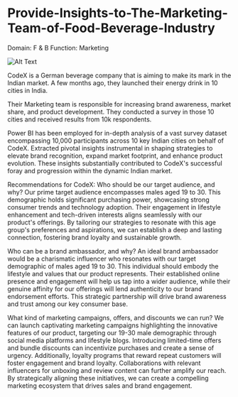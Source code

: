 # Provide-Insights-to-The-Marketing-Team-of-Food-Beverage-Industry

Domain: F & B Function: Marketing


![Alt Text](https://github.com/Rashi-tiwary21/logos/blob/main/Screenshot%202023-07-15%20155406.png)


CodeX is a German beverage company that is aiming to make its mark in the Indian market. A few months ago, they launched their energy drink in 10 cities in India.

Their Marketing team is responsible for increasing brand awareness, market share, and product development. They conducted a survey in those 10 cities and received results from 10k respondents.

Power BI has been employed for in-depth analysis of a vast survey dataset encompassing 10,000 participants across 10 key Indian cities on behalf of CodeX. Extracted pivotal insights instrumental in shaping strategies to elevate brand recognition, expand market footprint, and enhance product evolution. These insights substantially contributed to CodeX's successful foray and progression within the dynamic Indian market.

Recommendations for CodeX:
Who should be our target audience, and why?
Our prime target audience encompasses males aged 19 to 30. This demographic holds significant purchasing power, showcasing strong consumer trends and technology adoption. Their engagement in lifestyle enhancement and tech-driven interests aligns seamlessly with our product's offerings. By tailoring our strategies to resonate with this age group's preferences and aspirations, we can establish a deep and lasting connection, fostering brand loyalty and sustainable growth.

Who can be a brand ambassador, and why?
An ideal brand ambassador would be a charismatic influencer who resonates with our target demographic of males aged 19 to 30. This individual should embody the lifestyle and values that our product represents. Their established online presence and engagement will help us tap into a wider audience, while their genuine affinity for our offerings will lend authenticity to our brand endorsement efforts. This strategic partnership will drive brand awareness and trust among our key consumer base.

What kind of marketing campaigns, offers, and discounts we can run?
We can launch captivating marketing campaigns highlighting the innovative features of our product, targeting our 19-30 male demographic through social media platforms and lifestyle blogs. Introducing limited-time offers and bundle discounts can incentivize purchases and create a sense of urgency. Additionally, loyalty programs that reward repeat customers will foster engagement and brand loyalty. Collaborations with relevant influencers for unboxing and review content can further amplify our reach. By strategically aligning these initiatives, we can create a compelling marketing ecosystem that drives sales and brand engagement.

